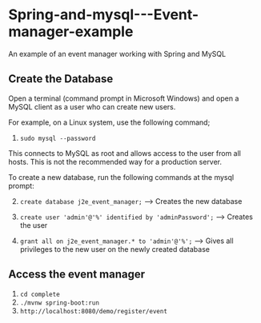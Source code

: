 # Spring-and-mysql---Event-manager-example
An example of an event manager working with Spring and MySQL

## Create the Database

Open a terminal (command prompt in Microsoft Windows) and open a MySQL client as a user who can create new users.

For example, on a Linux system, use the following command;

1. `sudo mysql --password`

This connects to MySQL as root and allows access to the user from all hosts. This is not the recommended way for a production server.

To create a new database, run the following commands at the mysql prompt:

2. `create database j2e_event_manager;` --> Creates the new database

3. `create user 'admin'@'%' identified by 'adminPassword';` --> Creates the user

4. `grant all on j2e_event_manager.* to 'admin'@'%';` --> Gives all privileges to the new user on the newly created database

## Access the event manager
1. `cd complete`
2. `./mvnw spring-boot:run`
3. `http://localhost:8080/demo/register/event`
